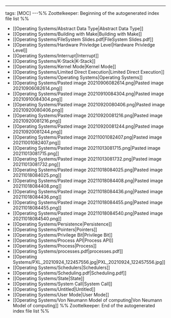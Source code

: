 ---
tags: [MOC]
---%% Zoottelkeeper: Beginning of the autogenerated index file list  %%
-  [[Operating Systems/Abstract Data Type|Abstract Data Type]]
-  [[Operating Systems/Building with Make|Building with Make]]
-  [[Operating Systems/FileSystem Slides.pdf|FileSystem Slides.pdf]]
-  [[Operating Systems/Hardware Privledge Level|Hardware Privledge Level]]
-  [[Operating Systems/Interrupt|Interrupt]]
-  [[Operating Systems/K-Stack|K-Stack]]
-  [[Operating Systems/Kernel Mode|Kernel Mode]]
-  [[Operating Systems/Limited Direct Execution|Limited Direct Execution]]
-  [[Operating Systems/Operating Systems|Operating Systems]]
-  [[Operating Systems/Pasted image 20210906082614.png|Pasted image 20210906082614.png]]
-  [[Operating Systems/Pasted image 20210910084304.png|Pasted image 20210910084304.png]]
-  [[Operating Systems/Pasted image 20210920080406.png|Pasted image 20210920080406.png]]
-  [[Operating Systems/Pasted image 20210920081216.png|Pasted image 20210920081216.png]]
-  [[Operating Systems/Pasted image 20210920081244.png|Pasted image 20210920081244.png]]
-  [[Operating Systems/Pasted image 20211001082407.png|Pasted image 20211001082407.png]]
-  [[Operating Systems/Pasted image 20211013081715.png|Pasted image 20211013081715.png]]
-  [[Operating Systems/Pasted image 20211013081732.png|Pasted image 20211013081732.png]]
-  [[Operating Systems/Pasted image 20211018084025.png|Pasted image 20211018084025.png]]
-  [[Operating Systems/Pasted image 20211018084408.png|Pasted image 20211018084408.png]]
-  [[Operating Systems/Pasted image 20211018084436.png|Pasted image 20211018084436.png]]
-  [[Operating Systems/Pasted image 20211018084455.png|Pasted image 20211018084455.png]]
-  [[Operating Systems/Pasted image 20211018084540.png|Pasted image 20211018084540.png]]
-  [[Operating Systems/Persistence|Persistence]]
-  [[Operating Systems/Pointers|Pointers]]
-  [[Operating Systems/Privilege Bit|Privilege Bit]]
-  [[Operating Systems/Process API|Process API]]
-  [[Operating Systems/Process|Process]]
-  [[Operating Systems/processes.pdf|processes.pdf]]
-  [[Operating Systems/PXL_20210924_122457556.jpg|PXL_20210924_122457556.jpg]]
-  [[Operating Systems/Schedulers|Schedulers]]
-  [[Operating Systems/Scheduling.pdf|Scheduling.pdf]]
-  [[Operating Systems/State|State]]
-  [[Operating Systems/System Call|System Call]]
-  [[Operating Systems/Untitled|Untitled]]
-  [[Operating Systems/User Mode|User Mode]]
-  [[Operating Systems/Von Neumann Model of computing|Von Neumann Model of computing]]
%% Zoottelkeeper: End of the autogenerated index file list  %%
